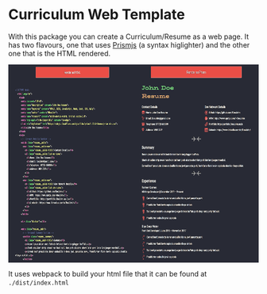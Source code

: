 # Curriculum Web Template

With this package you can create a Curriculum/Resume as a web page. It has two flavours, one that uses [Prismjs](https://prismjs.com/) (a syntax higlighter) and the other one that is the HTML rendered.

<div style="display: flex">
  <img src="cv_prism.png" height="400px" width="50%"/>
  <img src="cv_render.png" height="400px" width="50%"/>
</div>



It uses webpack to build your html file that it can be found at `./dist/index.html`